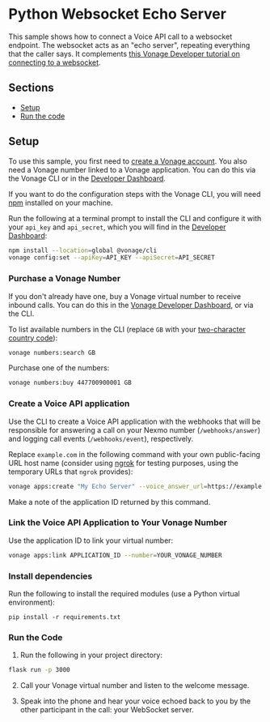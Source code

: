 # Python Websocket Echo Server

This sample shows how to connect a Voice API call to a websocket endpoint. The websocket acts as an "echo server", repeating everything that the caller says. It complements [this Vonage Developer tutorial on connecting to a websocket](https://developer.vonage.com/en/tutorials/connect-to-a-websocket/introduction/python).

## Sections
- [Setup](#setup)
- [Run the code](#run-the-code)

## Setup

To use this sample, you first need to [create a Vonage account](https://ui.idp.vonage.com/ui/auth/registration?icid=tryitfree_adpdocs_nexmodashbdfreetrialsignup_inpagelink). You also need a Vonage number linked to a Vonage application. You can do this via the Vonage CLI or in the [Developer Dashboard](https://dashboard.nexmo.com).

If you want to do the configuration steps with the Vonage CLI, you will need [npm](https://www.npmjs.com/get-npm) installed on your machine.

Run the following at a terminal prompt to install the CLI and configure it with your `api_key` and `api_secret`, which you will find in the [Developer Dashboard](https://dashboard.nexmo.com):

```sh
npm install --location=global @vonage/cli
vonage config:set --apiKey=API_KEY --apiSecret=API_SECRET
```

### Purchase a Vonage Number

If you don't already have one, buy a Vonage virtual number to receive inbound calls. You can do this in the [Vonage Developer Dashboard](https://dashboard.nexmo.com/buy-numbers), or via the CLI.

To list available numbers in the CLI (replace `GB` with your [two-character country code](https://www.iban.com/country-codes)):

```sh
vonage numbers:search GB
```

Purchase one of the numbers:

```sh
vonage numbers:buy 447700900001 GB
```

### Create a Voice API application

Use the CLI to create a Voice API application with the webhooks that will be responsible for answering a call on your Nexmo number (`/webhooks/answer`) and logging call events (`/webhooks/event`), respectively. 

Replace `example.com` in the following command with your own public-facing URL host name (consider using [ngrok](https://ngrok.io) for testing purposes, using the temporary URLs that `ngrok` provides):

```sh
vonage apps:create "My Echo Server" --voice_answer_url=https://example.com/webhooks/answer --voice_event_url=https://example.com/webhooks/events
```

Make a note of the application ID returned by this command.

### Link the Voice API Application to Your Vonage Number

Use the application ID to link your virtual number:

```sh
vonage apps:link APPLICATION_ID --number=YOUR_VONAGE_NUMBER
```

### Install dependencies

Run the following to install the required modules (use a Python virtual environment):

```
pip install -r requirements.txt
```

### Run the Code

1. Run the following in your project directory:

  ```sh
  flask run -p 3000
  ```

2. Call your Vonage virtual number and listen to the welcome message.

3. Speak into the phone and hear your voice echoed back to you by the other participant in the call: your WebSocket server.
